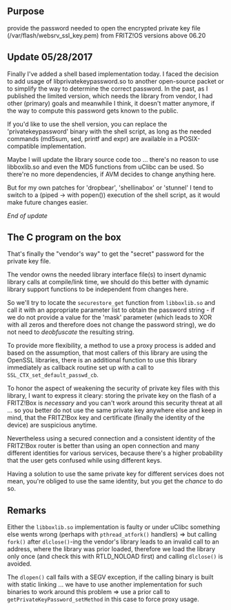 ## Purpose

provide the password needed to open the encrypted private key file
(/var/flash/websrv_ssl_key.pem) from FRITZ!OS versions above 06.20

## Update 05/28/2017

Finally I've added a shell based implementation today. I faced the decision to add
usage of libprivatekeypassword.so to another open-source packet or to simplify
the way to determine the correct password. In the past, as I published the limited
version, which needs the library from vendor, I had other (primary) goals and
meanwhile I think, it doesn't matter anymore, if the way to compute this password
gets known to the public.

If you'd like to use the shell version, you can replace the 'privatekeypassword'
binary with the shell script, as long as the needed commands (md5sum, sed, printf
and expr) are available in a POSIX-compatible implementation.

Maybe I will update the library source code too ... there's no reason to use 
libboxlib.so and even the MD5 functions from uClibc can be used. So there're 
no more dependencies, if AVM decides to change anything here.

But for my own patches for 'dropbear', 'shellinabox' or 'stunnel' I tend to switch
to a (piped -> with popen()) execution of the shell script, as it would make future
changes easier.

*End of update*

## The C program on the box

That's finally the "vendor's way" to get the "secret" password for the
private key file.

The vendor owns the needed library interface file(s) to insert dynamic
library calls at compile/link time, we should do this better with
dynamic library support functions to be independent from changes here.

So we'll try to locate the `securestore_get` function from `libboxlib.so`
and call it with an appropriate parameter list to obtain the password
string - if we do not provide a value for the 'mask' parameter (which
leads to XOR with all zeros and therefore does not change the password
string), we do not need to *deobfuscate* the resulting string.

To provide more flexibility, a method to use a proxy process is added
and based on the assumption, that most callers of this library are
using the OpenSSL libraries, there is an additional function to use
this library immediately as callback routine set up with a call to
`SSL_CTX_set_default_passwd_cb`.

To honor the aspect of weakening the security of private key files
with this library, I want to express it cleary: storing the private key
on the flash of a FRITZ!Box is *necessary* and you can't work around
this security threat at all ... so you better do not use the same private
key anywhere else and keep in mind, that the FRITZ!Box key and certificate
(finally the identity of the device) are suspicious anytime.

Nevertheless using a secured connection and a consistent identity of the
FRITZ!Box router is better than using an open connection and many
different identities for various services, because there's a higher
probability that the user gets confused while using different keys.

Having a solution to use the same private key for different services does
not mean, you're obliged to use the same identity, but you get the
*chance* to do so.

## Remarks

Either the `libboxlib.so` implementation is faulty or under uClibc something
else wents wrong (perhaps with `pthread_atfork()` handlers) => but calling
`fork()` after `dlclose()`-ing the vendor's library leads to an invalid call
to an address, where the library was prior loaded, therefore we load the
library only once (and check this with RTLD_NOLOAD first) and calling
`dlclose()` is avoided.

The `dlopen()` call fails with a SEGV exception, if the calling binary is
built with static linking ... we have to use another implementation for
such binaries to work around this problem => use a prior call to
`getPrivateKeyPassword_setMethod` in this case to force proxy usage.
